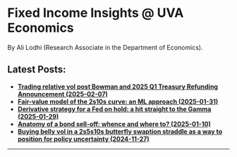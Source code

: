 

<h1>Fixed Income Insights @ UVA Economics</h1>


By Ali Lodhi (Research Associate in the Department of Economics).

## Latest Posts:

- [**Trading relative vol post Bowman and 2025 Q1 Treasury Refunding Announcement (2025-02-07)**](post_4/body.md)
- [**Fair-value model of the 2s10s curve: an ML approach (2025-01-31)**](post_3/body.md)
- [**Derivative strategy for a Fed on hold: a hit straight to the Gamma (2025-01-29)**](post_5/body.md)
- [**Anatomy of a bond sell-off: whence and where to? (2025-01-10)**](post_2/body.md)
- [**Buying belly vol in a 2s5s10s butterfly swaption straddle as a way to position for policy uncertainty (2024-11-27)**](post_1/body.md)
  




---

